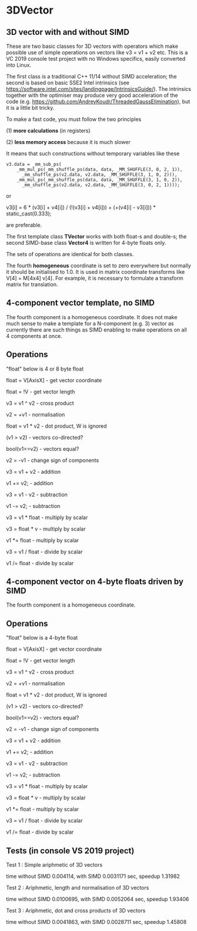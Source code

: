 # 3DVector
3D vector with and without SIMD
-------------------------------

  These are two basic classes for 3D vectors with operators which make
possible use of simple operations on vectors like v3 = v1 + v2 etc.
  This is a VC 2019 console test project with no Windows specifics, easily converted into Linux.

  The first class is a traditional C++ 11/14 without SIMD acceleration; the second is
based on basic SSE2 Intel intrinsics 
(see https://software.intel.com/sites/landingpage/IntrinsicsGuide/). The intrinsics
together with the optimiser may produce very good acceleration of the code
(e.g. https://github.com/AndreyKoudr/ThreadedGaussElimination),
but it is a little bit tricky.

  To make a fast code, you must follow the two principles
  
  (1) <B>more calculations</B> (in registers)
  
  (2) <B>less memory access</B> because it is much slower

It means that such constructions without temporary variables like these

    v3.data = _mm_sub_ps(
        _mm_mul_ps(_mm_shuffle_ps(data, data, _MM_SHUFFLE(3, 0, 2, 1)),
          _mm_shuffle_ps(v2.data, v2.data, _MM_SHUFFLE(3, 1, 0, 2))),
        _mm_mul_ps(_mm_shuffle_ps(data, data, _MM_SHUFFLE(3, 1, 0, 2)),
          _mm_shuffle_ps(v2.data, v2.data, _MM_SHUFFLE(3, 0, 2, 1))));
          
or 

v3[i] = 6 * (v3[i] + v4[i]) / (!(v3[i] + v4[i])) + (+(v4[i] - v3[i])) * static_cast<float>(0.333); 

are preferable.
  
  The first template class <B>TVector<T></B> works with both float-s and double-s; the second
  SIMD-base class <B>Vector4</B> is written for 4-byte floats only.

  The sets of operations are identical for both classes.

  The fourth <B>homogeneous</B> coordinate is set to zero everywhere but normally it should be 
initialised to 1.0. It is used in matrix coordinate transforms like V[4] = M[4x4] v[4]. For example,
it is necessary to formulate a transform matrix for translation.

  4-component vector template, no SIMD
  ------------------------------------
  
  The fourth component is a homogeneous coordinate.
  It does not make much sense to make a template for a N-component (e.g. 3) 
vector as currently there are such things as SIMD enabling to make operations
on all 4 components at once.
 
  Operations
  ----------
  "float" below is 4 or 8 byte float

  float = V[AxisX]  - get vector coordinate
  
  float = !V        - get vector length       
  
  v3 = v1 ^ v2      - cross product      
  
  v2 = +v1          - normalisation
  
  float = v1 * v2   - dot product, W is ignored
  
  (v1 > v2)         - vectors co-directed?    
  
  bool(v1==v2)      - vectors equal?          
  
  v2 = -v1          - change sign of components    
  
  v3 = v1 + v2      - addition
  
  v1 += v2;         - addition
  
  v3 = v1 - v2      - subtraction
  
  v1 -= v2;         - subtraction
  
  v3 = v1 * float   - multiply by scalar
  
  v3 = float * v    - multiply by scalar
  
  v1 *= float       - multiply by scalar
  
  v3 = v1 / float   - divide by scalar
  
  v1 /= float       - divide by scalar
  
  4-component vector on 4-byte floats driven by SIMD
  --------------------------------------------------
    
  The fourth component is a homogeneous coordinate.
 
  Operations
  ----------
  "float" below is a 4-byte float

  float = V[AxisX]  - get vector coordinate
  
  float = !V        - get vector length   
  
  v3 = v1 ^ v2      - cross product      
  
  v2 = +v1          - normalisation
  
  float = v1 * v2   - dot product, W is ignored
  
  (v1 > v2)         - vectors co-directed?    
  
  bool(v1==v2)      - vectors equal?          
  
  v2 = -v1          - change sign of components     
  
  v3 = v1 + v2      - addition
  
  v1 += v2;         - addition
  
  v3 = v1 - v2      - subtraction
  
  v1 -= v2;         - subtraction
  
  v3 = v1 * float   - multiply by scalar
  
  v3 = float * v    - multiply by scalar
  
  v1 *= float       - multiply by scalar
  
  v3 = v1 / float   - divide by scalar
  
  v1 /= float       - divide by scalar
  
  Tests (in console VS 2019 project)
  ----------------------------------
  
  Test 1 : Simple ariphmetic of 3D vectors
    
time without SIMD 0.004114, with SIMD 0.0031171 sec, speedup 1.31982

  Test 2 : Ariphmetic, length and normalisation of 3D vectors
  
time without SIMD 0.0100695, with SIMD 0.0052064 sec, speedup 1.93406

  Test 3 : Ariphmetic, dot and cross products of 3D vectors
  
time without SIMD 0.0041863, with SIMD 0.0028711 sec, speedup 1.45808

  
  


